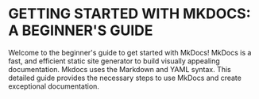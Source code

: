 # **GETTING STARTED WITH MKDOCS: A BEGINNER'S GUIDE**

Welcome to the beginner's guide to get started with MkDocs! MkDocs is a fast, and efficient static site generator to build visually appealing documentation. Mkdocs uses the Markdown and YAML syntax. This detailed guide provides the necessary steps to use MkDocs and create exceptional documentation.